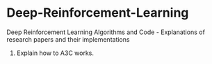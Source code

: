 # Deep-Reinforcement-Learning
Deep Reinforcement Learning Algorithms and Code - Explanations of research papers and their implementations

1. Explain how to A3C works.
